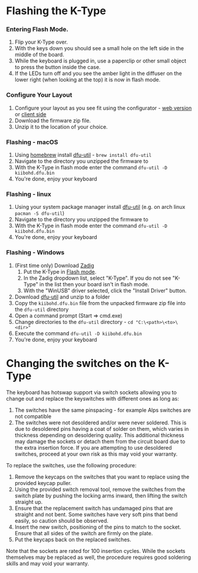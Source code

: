 # Flashing the K-Type

### Entering Flash Mode.

 1) Flip your K-Type over.
 2) With the keys down you should see a small hole on the left side in the middle of the board.
 3) While the keyboard is plugged in, use a paperclip or other small object to press the button inside the case.
 4) If the LEDs turn off and you see the amber light in the diffuser on the lower right (when looking at the top) it is now in flash mode.

### Configure Your Layout
 1) Configure your layout as you see fit using the configurator - [web version](https://configurator.input.club) or [client side](https://github.com/kiibohd/configurator)
 2) Download the firmware zip file.
 3) Unzip it to the location of your choice.

### Flashing - macOS

 1) Using [homebrew](https://brew.sh/) install [dfu-util](http://dfu-util.sourceforge.net/) - `brew install dfu-util`
 2) Navigate to the directory you unzipped the firmware to
 3) With the K-Type in flash mode enter the command `dfu-util -D kiibohd.dfu.bin`
 4) You're done, enjoy your keyboard
 
### Flashing - linux

 1) Using your system package manager install [dfu-util](http://dfu-util.sourceforge.net/) (e.g. on arch linux `pacman -S dfu-util`)
 2) Navigate to the directory you unzipped the firmware to
 3) With the K-Type in flash mode enter the command `dfu-util -D kiibohd.dfu.bin`
 4) You're done, enjoy your keyboard
 
### Flashing - Windows
 1) (First time only) Download [Zadig](http://zadig.akeo.ie/)
    1) Put the K-Type in [Flash mode](#entering-flash-mode).
    2) In the Zadig dropdown list, select "K-Type". If you do not see "K-Type" in the list then your board isn't in flash mode.
    3) With the "WinUSB" driver selected, click the "Install Driver" button.
 2) Download [dfu-util](http://dfu-util.sourceforge.net/) and unzip to a folder
 3) Copy the `kiibohd.dfu.bin` file from the unpacked firmware zip file into the `dfu-util` directory
 4) Open a command prompt (Start => cmd.exe)
 5) Change directories to the `dfu-util` directory - `cd "C:\<path>\<to>\<dir>"`
 6) Execute the command `dfu-util -D kiibohd.dfu.bin`
 4) You're done, enjoy your keyboard

# Changing the switches on the K-Type
The keyboard has hotswap support via switch sockets allowing you to change out and replace the keyswitches with different ones as long as:
1. The switches have the same pinspacing - for example Alps switches are not compatible
2. The switches were not desoldered and/or were never soldered. This is due to desoldered pins having a coat of solder on them, which varies in thickness depending on desoldering quality. This additional thickness may damage the sockets or detach them from the circuit board due to the extra insertion force. If you are attempting to use desoldered switches, proceed at your own risk as this may void your warranty.

To replace the switches, use the following procedure:

1. Remove the keycaps on the switches that you want to replace using the provided keycap puller.
2. Using the provided switch removal tool, remove the switches from the switch plate by pushing the locking arms inward, then lifting the switch straight up.
3. Ensure that the replacement switch has undamaged pins that are straight and not bent. Some switches have very soft pins that bend easily, so caution should be observed.
4. Insert the new switch, positioning of the pins to match to the socket. Ensure that all sides of the switch are firmly on the plate.
5. Put the keycaps back on the replaced switches.

Note that the sockets are rated for 100 insertion cycles. While the sockets themselves may be replaced as well, the procedure requires good soldering skills and may void your warranty.
